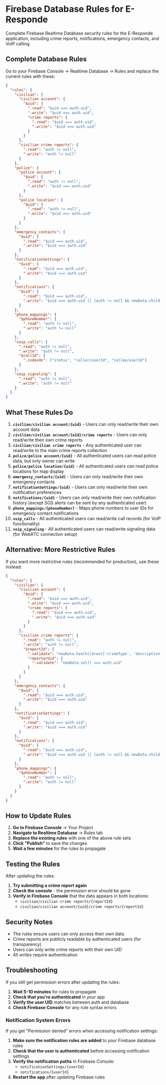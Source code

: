 # Firebase Database Rules for E-Responde

Complete Firebase Realtime Database security rules for the E-Responde application, including crime reports, notifications, emergency contacts, and VoIP calling.

## Complete Database Rules

Go to your Firebase Console → Realtime Database → Rules and replace the current rules with these:

```json
{
  "rules": {
    "civilian": {
      "civilian account": {
        "$uid": {
          ".read": "$uid === auth.uid",
          ".write": "$uid === auth.uid",
          "crime reports": {
            ".read": "$uid === auth.uid",
            ".write": "$uid === auth.uid"
          }
        }
      },
      "civilian crime reports": {
        ".read": "auth != null",
        ".write": "auth != null"
      }
    },
    "police": {
      "police account": {
        "$uid": {
          ".read": "auth != null",
          ".write": "$uid === auth.uid"
        }
      },
      "police location": {
        "$uid": {
          ".read": "auth != null",
          ".write": "$uid === auth.uid"
        }
      }
    },
    "emergency_contacts": {
      "$uid": {
        ".read": "$uid === auth.uid",
        ".write": "$uid === auth.uid"
      }
    },
    "notificationSettings": {
      "$uid": {
        ".read": "$uid === auth.uid",
        ".write": "$uid === auth.uid"
      }
    },
    "notifications": {
      "$uid": {
        ".read": "$uid === auth.uid",
        ".write": "$uid === auth.uid || (auth != null && newData.child('type').val() == 'sos_alert')"
      }
    },
    "phone_mappings": {
      "$phoneNumber": {
        ".read": "auth != null",
        ".write": "auth != null"
      }
    },
    "voip_calls": {
      ".read": "auth != null",
      ".write": "auth != null",
      "$callId": {
        ".indexOn": ["status", "caller/userId", "callee/userId"]
      }
    },
    "voip_signaling": {
      ".read": "auth != null",
      ".write": "auth != null"
    }
  }
}
```

## What These Rules Do

1. **`civilian/civilian account/{uid}`** - Users can only read/write their own account data
2. **`civilian/civilian account/{uid}/crime reports`** - Users can only read/write their own crime reports
3. **`civilian/civilian crime reports`** - Any authenticated user can read/write to the main crime reports collection
4. **`police/police account/{uid}`** - All authenticated users can read police data, but only owner can write
5. **`police/police location/{uid}`** - All authenticated users can read police locations for map display
6. **`emergency_contacts/{uid}`** - Users can only read/write their own emergency contacts
7. **`notificationSettings/{uid}`** - Users can only read/write their own notification preferences
8. **`notifications/{uid}`** - Users can only read/write their own notification history (except SOS alerts can be sent by any authenticated user)
9. **`phone_mappings/{phoneNumber}`** - Maps phone numbers to user IDs for emergency contact notifications
10. **`voip_calls`** - All authenticated users can read/write call records (for VoIP functionality)
11. **`voip_signaling`** - All authenticated users can read/write signaling data (for WebRTC connection setup)

## Alternative: More Restrictive Rules

If you want more restrictive rules (recommended for production), use these instead:

```json
{
  "rules": {
    "civilian": {
      "civilian account": {
        "$uid": {
          ".read": "$uid === auth.uid",
          ".write": "$uid === auth.uid",
          "crime reports": {
            ".read": "$uid === auth.uid",
            ".write": "$uid === auth.uid"
          }
        }
      },
      "civilian crime reports": {
        ".read": "auth != null",
        ".write": "auth != null",
        "$reportId": {
          ".validate": "newData.hasChildren(['crimeType', 'description', 'reporterUid', 'createdAt'])",
          "reporterUid": {
            ".validate": "newData.val() === auth.uid"
          }
        }
      }
    },
    "emergency_contacts": {
      "$uid": {
        ".read": "$uid === auth.uid",
        ".write": "$uid === auth.uid"
      }
    },
    "notificationSettings": {
      "$uid": {
        ".read": "$uid === auth.uid",
        ".write": "$uid === auth.uid"
      }
    },
    "notifications": {
      "$uid": {
        ".read": "$uid === auth.uid",
        ".write": "$uid === auth.uid || (auth != null && newData.child('type').val() == 'sos_alert')"
      }
    },
    "phone_mappings": {
      "$phoneNumber": {
        ".read": "auth != null",
        ".write": "auth != null"
      }
    }
  }
}
```

## How to Update Rules

1. **Go to Firebase Console** → Your Project
2. **Navigate to Realtime Database** → Rules tab
3. **Replace the existing rules** with one of the above rule sets
4. **Click "Publish"** to save the changes
5. **Wait a few minutes** for the rules to propagate

## Testing the Rules

After updating the rules:

1. **Try submitting a crime report again**
2. **Check the console** - the permission error should be gone
3. **Verify in Firebase Console** that the data appears in both locations:
   - `civilian/civilian crime reports/{reportId}`
   - `civilian/civilian account/{uid}/crime reports/{reportId}`

## Security Notes

- The rules ensure users can only access their own data
- Crime reports are publicly readable by authenticated users (for transparency)
- Users can only write crime reports with their own UID
- All writes require authentication

## Troubleshooting

If you still get permission errors after updating the rules:

1. **Wait 5-10 minutes** for rules to propagate
2. **Check that you're authenticated** in your app
3. **Verify the user UID** matches between auth and database
4. **Check Firebase Console** for any rule syntax errors

### Notification System Errors

If you get "Permission denied" errors when accessing notification settings:

1. **Make sure the notification rules are added** to your Firebase database rules
2. **Check that the user is authenticated** before accessing notification settings
3. **Verify the notification paths** in Firebase Console:
   - `notificationSettings/{userId}`
   - `notifications/{userId}`
4. **Restart the app** after updating Firebase rules
